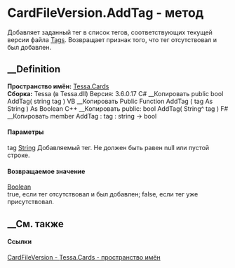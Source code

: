 # CardFileVersion.AddTag - метод
Добавляет заданный тег в список тегов, соответствующих текущей версии файла
[Tags](P_Tessa_Cards_CardFileVersion_Tags.htm). Возвращает признак того, что
тег отсутствовал и был добавлен.
## __Definition
 **Пространство имён:** [Tessa.Cards](N_Tessa_Cards.htm)  
 **Сборка:** Tessa (в Tessa.dll) Версия: 3.6.0.17
C# __Копировать
     public bool AddTag(
    	string tag
    )
VB __Копировать
     Public Function AddTag ( 
    	tag As String
    ) As Boolean
C++ __Копировать
     public:
    bool AddTag(
    	String^ tag
    )
F# __Копировать
     member AddTag : 
            tag : string -> bool 
#### Параметры
tag [String](https://learn.microsoft.com/dotnet/api/system.string)
    Добавляемый тег. Не должен быть равен null или пустой строке.
#### Возвращаемое значение
[Boolean](https://learn.microsoft.com/dotnet/api/system.boolean)  
true, если тег отсутствовал и был добавлен; false, если тег уже присутствовал.
## __См. также
#### Ссылки
[CardFileVersion - ](T_Tessa_Cards_CardFileVersion.htm)
[Tessa.Cards - пространство имён](N_Tessa_Cards.htm)

